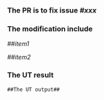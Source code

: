 ### The PR is to fix issue _#xxx_

### The modification include

_##item1_

_##item2_

### The UT result
`##The UT output##`

